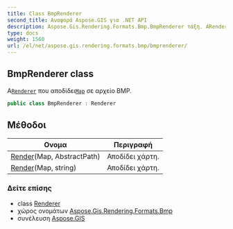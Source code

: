 ```yaml
---
title: Class BmpRenderer
second_title: Αναφορά Aspose.GIS για .NET API
description: Aspose.Gis.Rendering.Formats.Bmp.BmpRenderer τάξη. ΑRenderer που αποδίδειMap σε αρχείο BMP.
type: docs
weight: 1560
url: /el/net/aspose.gis.rendering.formats.bmp/bmprenderer/
---
```

## BmpRenderer class

Α[`Renderer`](../../aspose.gis.rendering/renderer/) που αποδίδει[`Map`](../../aspose.gis.rendering/map/) σε αρχείο BMP.

```csharp
public class BmpRenderer : Renderer
```

## Μέθοδοι

| Ονομα | Περιγραφή |
| --- | --- |
| [Render](../../aspose.gis.rendering/renderer/render/)(Map, AbstractPath) | Αποδίδει χάρτη. |
| [Render](../../aspose.gis.rendering/renderer/render/)(Map, string) | Αποδίδει χάρτη. |

### Δείτε επίσης

* class [Renderer](../../aspose.gis.rendering/renderer/)
* χώρος ονομάτων [Aspose.Gis.Rendering.Formats.Bmp](../../aspose.gis.rendering.formats.bmp/)
* συνέλευση [Aspose.GIS](../../)


